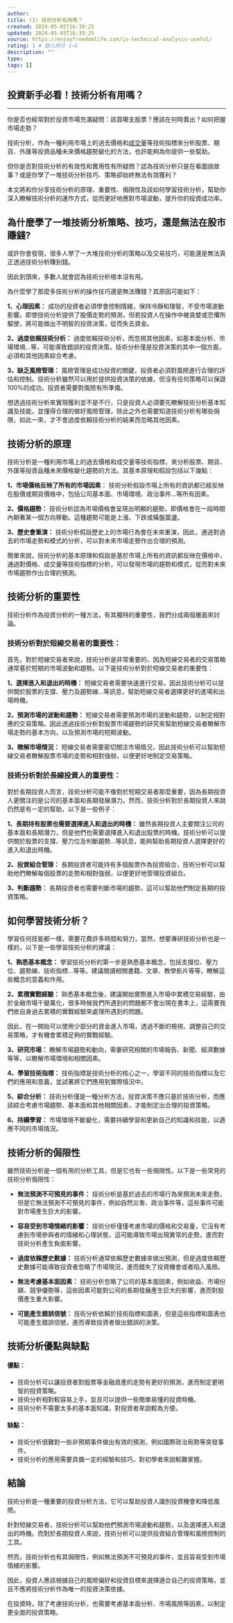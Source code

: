 ```yaml
---
author: 
title: (1) 技術分析有用嗎？
created: 2024-05-05T16:39:25
updated: 2024-05-05T16:39:25
source: https://enjoyfreedomlife.com/is-technical-analysis-useful/
rating: 1 # 個人評分 1~5
description: "" 
type: 
tags: []
---
```



## 投資新手必看！技術分析有用嗎？
---


你是否也經常對於投資市場充滿疑問：該買哪支股票？應該在何時賣出？如何把握市場走勢？

技術分析，作為一種利用市場上的過去價格和[成交量](https://enjoyfreedomlife.com/six-types-of-relationship-between-volume-and-price/)等技術指標來分析股票、期貨、外匯等投資品種未來價格趨勢變化的方法，也許能夠為你提供一些幫助。

但你是否對技術分析的有效性和實用性有所疑問？認為技術分析只是在看圖說故事？或是你學了一堆技術分析技巧、策略卻始終無法有效獲利？

本文將和你分享技術分析的原理、重要性、侷限性及該如何學習技術分析，幫助你深入瞭解技術分析的運作方式，從而更好地應對市場波動，提升你的投資成功率。


## **為什麼學了一堆技術分析策略、技巧，還是無法在股市賺錢?**

或許你會發現，很多人學了一大堆技術分析的策略以及交易技巧，可能還是無法真正透過技術分析賺到錢。

因此到頭來，多數人就會認為技術分析根本沒有用。

為什麼學了那麼多技術分析的操作技巧還是無法賺錢？其原因可能如下：

**1、心理因素：** 成功的投資者必須學會控制情緒，保持冷靜和理智，不受市場波動影響。即使技術分析提供了股價走勢的預測，但若投資人在操作中被貪婪或恐懼所驅使，將可能做出不明智的投資決策，從而失去資金。

**2、過度依賴技術分析：** 過度依賴技術分析，而忽視其他因素，如基本面分析、市場環境…等，可能導致錯誤的投資決策。技術分析僅是投資決策的其中一個方面，必須和其他因素綜合考慮。

**3、缺乏風險管理：** 風險管理是成功投資的關鍵，投資者必須對風險進行合理的評估和控制。技術分析雖然可以用於提供投資決策的依據，但沒有任何策略可以保證100%的成功，投資者需要對風險有所準備。

想透過技術分析來實現獲利並不是不行，只是投資人必須要先瞭解技術分析基本知識及技能，並懂得合理的做好風險管理，除此之外也需要知道技術分析有哪些侷限，如此一來，才不會過度依賴技術分析的結果而忽略其他因素。

## **技術分析的原理**

技術分析是一種利用市場上的過去價格和成交量等技術指標，來分析股票、期貨、外匯等投資品種未來價格變化趨勢的方法。其基本原理和假設包括以下幾點：

**1、市場價格反映了所有的市場因素**： 技術分析假設市場上所有的資訊都已經反映在股價或期貨價格中，包括公司基本面、市場環境、政治事件…等所有因素。

**2、價格趨勢：** 技術分析認為市場價格會呈現出明顯的趨勢，即價格會在一段時間內朝著某一個方向移動。這種趨勢可能是上漲、下跌或橫盤震盪。

**3、歷史會重演：** 技術分析假設歷史上的市場行為會在未來重演，因此，通過對過去的市場走勢和模式的分析，可以對未來市場走勢作出合理的預測。

簡單來說，技術分析的基本原理和假設是基於市場上所有的資訊都反映在價格中，通過對價格、成交量等技術指標的分析，可以發現市場的趨勢和模式，從而對未來市場趨勢作出合理的預測。

## **技術分析的重要性**

技術分析作為投資分析的一種方法，有其獨特的重要性，我們分成兩個層面來討論。

### **技術分析對於短線交易者的重要性：**

首先，對於短線交易者來說，技術分析是非常重要的，因為短線交易者的交易策略通常基於短期的市場波動和趨勢。以下是技術分析對於短線交易者的重要性：

**1、選擇進入和退出的時機：** 短線交易者需要快速進行交易，因此技術分析可以提供關於股票的支撐、壓力及趨勢線…等訊息，幫助短線交易者選擇更好的進場和出場時機。

**2、預測市場的波動和趨勢：** 短線交易者需要預測市場的波動和趨勢，以制定相對應的交易策略。因此透過技術分析對股票市場趨勢的研究來幫助短線交易者瞭解市場走勢的基本方向，以及預測市場的短期波動。

**3、瞭解市場情況：** 短線交易者需要密切關注市場情況，因此技術分析可以幫助短線交易者瞭解股票市場的走勢和相對強弱，以便更好地制定交易策略。

### **技術分析對於長線投資人的重要性：**

對於長期投資人而言，技術分析可能不像對於短期交易者那麼重要，因為長期投資人更關注的是公司的基本面和長期發展潛力。然而，技術分析對於長期投資人來說仍然是有一定的幫助，以下是一些例子：

**1、長期持有股票也需要選擇進入和退出的時機：** 雖然長期投資人主要關注公司的基本面和長期潛力，但是他們也需要選擇進入和退出股票的時機。技術分析可以提供關於股票的支撐、壓力位及判斷趨勢…等訊息，能夠幫助長期投資人選擇更好的進入和退出時機。

**2、投資組合管理：** 長期投資者可能持有多個股票作為投資組合，技術分析可以幫助他們瞭解每個股票的走勢和相對強弱，以便更好地管理投資組合。

**3、判斷趨勢：** 長期投資者也需要判斷市場的趨勢，這可以幫助他們制定長期的投資策略。

## **如何學習技術分析？**

學習任何技能都一樣，需要花費許多時間和努力，當然，想要專研技術分析也是一樣的，以下是一些學習技術分析的建議：

**1、熟悉基本概念：** 學習技術分析的第一步是熟悉基本概念，包括支撐位、壓力位、趨勢線、技術指標…等等。建議閱讀相關書籍、文章、教學影片等等，瞭解這些概念的意義和作用。

**2、累積實戰經驗：** 熟悉基本概念後，建議開始實際進入市場中累積交易經驗，由於金融市場千變萬化，很多時候我們所遇到的問題都不會出現在書本上，這需要我們依自身過去累積的實戰經驗來處理所遇到的問題。

因此，在一開始可以使用少部分的資金進入市場，透過不斷的檢視、調整自己的交易策略，才有機會累積足夠的實戰經驗。

**3、研究市場：** 瞭解市場趨勢和動向，需要研究相關的市場報告、新聞、經濟數據等等，以瞭解市場環境和相關因素。

**4、學習技術指標：** 技術指標是技術分析的核心之一，學習不同的技術指標以及它們的應用和意義，並試著將它們應用到實際情況中。

**5、綜合分析：** 技術分析僅是一種分析方法，投資決策不應只基於技術分析，而應該綜合考慮市場趨勢、基本面和其他相關因素，才能制定出合理的投資策略。

**6、持續學習：** 市場環境不斷變化，需要持續學習和更新自己的知識和技能，以適應不同的市場情況。

## **技術分析的侷限性**

雖然技術分析是一個有用的分析工具，但是它也有一些侷限性。以下是一些常見的技術分析侷限性：

-   **無法預測不可預見的事件：** 技術分析是基於過去的市場行為來預測未來走勢，但是它無法預測不可預見的事件，例如自然災害、政治事件等，這些事件可能對市場產生巨大的影響。

-   **容易受到市場情緒的影響：** 技術分析僅僅考慮市場的價格和交易量，它沒有考慮到市場參與者的情緒和心理狀態，這可能導致市場出現異常的走勢，進而對技術分析產生負面影響。

-   **過度依賴歷史數據：** 技術分析通常依賴歷史數據來做出預測，但是過度依賴歷史數據可能導致投資者忽略了市場現況，進而錯失了投資機會或者陷入風險。

-   **無法考慮基本面因素：** 技術分析忽略了公司的基本面因素，例如收益、市場份額、競爭優勢等，這些因素可能對公司的長期發展產生巨大的影響，進而對股價產生重大影響。

-   **可能產生錯誤信號：** 技術分析依賴於技術指標和圖表，但是這些指標和圖表也可能產生錯誤信號，進而導致投資者做出錯誤的決策。

## **技術分析優點與缺點**

#### **優點：**

-   技術分析可以讓投資者對股票等金融資產的走勢有更好的預測，進而制定更明智的投資策略。
-   技術分析相對較容易上手，並且可以提供一些簡單易懂的投資時機。
-   技術分析不需要太多的基本面知識，對投資者來說較為方便。

#### **缺點：**

-   技術分析很難對一些非預期事件做出有效的預測，例如國際政治局勢等突發事件。
-   技術分析的應用需要具備一定的經驗和技巧，對初學者來說較難掌握。

## **結論**

技術分析是一種重要的投資分析方法，它可以幫助投資人識別投資機會和降低風險。

針對短線交易者，技術分析可以幫助他們預測市場波動和趨勢，以及選擇進入和退出的時機。而對於長期投資人來說，技術分析可以提供投資組合管理和風險控制的工具。

然而，技術分析也有其侷限性，例如無法預測不可預見的事件，並且容易受到市場情緒的影響。

因此，投資人應該根據自己的風險偏好和投資目標來選擇適合自己的投資策略，並且不應將技術分析作為唯一的投資決策依據。

在投資時，除了考慮技術分析，也需要考慮基本面分析、市場風險等因素，以制定更全面的投資策略。
